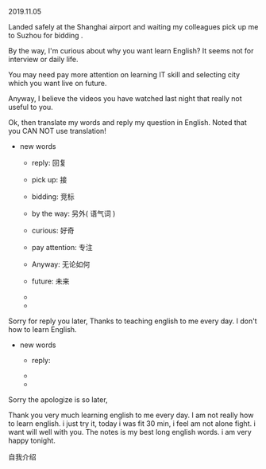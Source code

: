 2019.11.05


Landed safely at the Shanghai airport and waiting my colleagues pick up me to Suzhou for bidding . 

By the way, I'm curious about why you want learn English? It seems not for interview or daily life. 

You may need pay more attention on learning IT skill and selecting city which you want live on future. 

Anyway, I believe the videos you have watched last night that really not useful to you. 

Ok, then translate my words and reply my question in English. Noted that you CAN NOT use translation!


* new words

    * reply: 回复

    * pick up: 接
    
    * bidding: 竞标
    
    * by the way: 另外( 语气词 )
    
    * curious: 好奇
    
    * pay attention: 专注
    
    * Anyway: 无论如何
    
    * future: 未来
    
    * 

    * 



Sorry for reply you later, Thanks to teaching english to me every day. I don't how to learn English. 




* new words

    * reply: 
    
    * 
     
    * 



Sorry the apologize is so later,
 
Thank you very much learning english to me every day. I am not really how to learn english. i just try it,  today i was fit 30 min, i feel am not alone fight. i want  will well with you. The notes is my best long english words. i am very happy tonight.






自我介绍


























